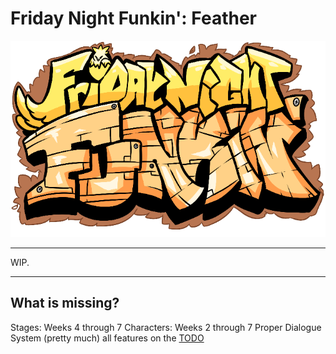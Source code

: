# Friday Night Funkin': Feather

<img src="resources/github/logo.png" width=800/></a>

--------------

WIP.

--------------
## What is missing?
Stages: Weeks 4 through 7
Characters: Weeks 2 through 7
Proper Dialogue System
(pretty much) all features on the [TODO](/TODO.md)